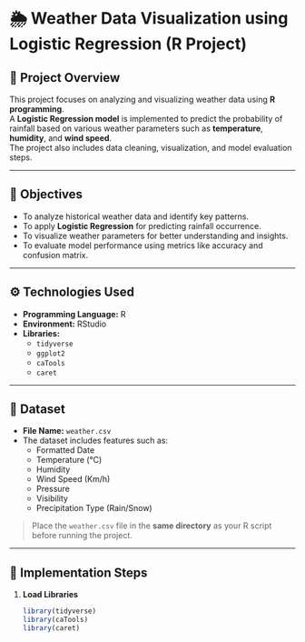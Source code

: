 # 🌦️ Weather Data Visualization using Logistic Regression (R Project)

## 📘 Project Overview
This project focuses on analyzing and visualizing weather data using **R programming**.  
A **Logistic Regression model** is implemented to predict the probability of rainfall based on various weather parameters such as **temperature**, **humidity**, and **wind speed**.  
The project also includes data cleaning, visualization, and model evaluation steps.

---

## 🧠 Objectives
- To analyze historical weather data and identify key patterns.  
- To apply **Logistic Regression** for predicting rainfall occurrence.  
- To visualize weather parameters for better understanding and insights.  
- To evaluate model performance using metrics like accuracy and confusion matrix.

---

## ⚙️ Technologies Used
- **Programming Language:** R  
- **Environment:** RStudio  
- **Libraries:**  
  - `tidyverse`  
  - `ggplot2`  
  - `caTools`  
  - `caret`  

---

## 📂 Dataset
- **File Name:** `weather.csv`  
- The dataset includes features such as:  
  - Formatted Date  
  - Temperature (°C)  
  - Humidity  
  - Wind Speed (Km/h)  
  - Pressure  
  - Visibility  
  - Precipitation Type (Rain/Snow)

> Place the `weather.csv` file in the **same directory** as your R script before running the project.

---

## 🚀 Implementation Steps
1. **Load Libraries**  
   ```r
   library(tidyverse)
   library(caTools)
   library(caret)
